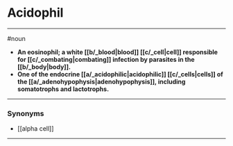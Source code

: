 # Acidophil
---
#noun
- **An eosinophil; a white [[b/_blood|blood]] [[c/_cell|cell]] responsible for [[c/_combating|combating]] infection by parasites in the [[b/_body|body]].**
- **One of the endocrine [[a/_acidophilic|acidophilic]] [[c/_cells|cells]] of the [[a/_adenohypophysis|adenohypophysis]], including somatotrophs and lactotrophs.**
---
### Synonyms
- [[alpha cell]]
---
